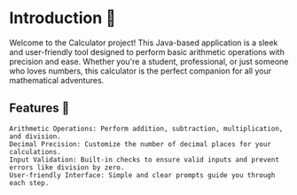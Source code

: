 # Introduction 🌟

Welcome to the Calculator project! This Java-based application is a sleek and user-friendly tool designed to perform basic arithmetic operations with precision and ease. Whether you're a student, professional, or just someone who loves numbers, this calculator is the perfect companion for all your mathematical adventures.  
## Features 🚀

    Arithmetic Operations: Perform addition, subtraction, multiplication, and division.  
    Decimal Precision: Customize the number of decimal places for your calculations.  
    Input Validation: Built-in checks to ensure valid inputs and prevent errors like division by zero.  
    User-friendly Interface: Simple and clear prompts guide you through each step.  